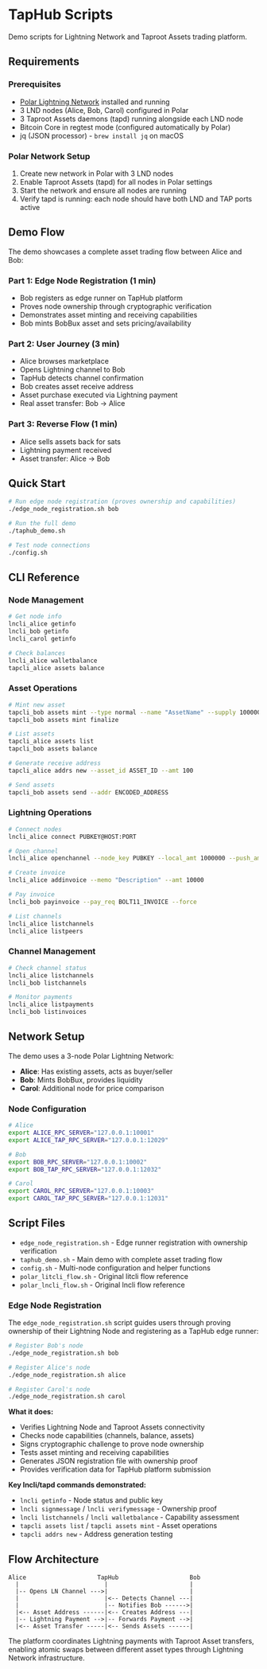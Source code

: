 # TapHub Scripts

Demo scripts for Lightning Network and Taproot Assets trading platform.

## Requirements

### Prerequisites
- [Polar Lightning Network](https://lightningpolar.com/) installed and running
- 3 LND nodes (Alice, Bob, Carol) configured in Polar
- 3 Taproot Assets daemons (tapd) running alongside each LND node
- Bitcoin Core in regtest mode (configured automatically by Polar)
- jq (JSON processor) - `brew install jq` on macOS

### Polar Network Setup
1. Create new network in Polar with 3 LND nodes
2. Enable Taproot Assets (tapd) for all nodes in Polar settings
3. Start the network and ensure all nodes are running
4. Verify tapd is running: each node should have both LND and TAP ports active

## Demo Flow

The demo showcases a complete asset trading flow between Alice and Bob:

### Part 1: Edge Node Registration (1 min)
- Bob registers as edge runner on TapHub platform
- Proves node ownership through cryptographic verification
- Demonstrates asset minting and receiving capabilities
- Bob mints BobBux asset and sets pricing/availability

### Part 2: User Journey (3 min)  
- Alice browses marketplace
- Opens Lightning channel to Bob
- TapHub detects channel confirmation
- Bob creates asset receive address
- Asset purchase executed via Lightning payment
- Real asset transfer: Bob → Alice

### Part 3: Reverse Flow (1 min)
- Alice sells assets back for sats
- Lightning payment received
- Asset transfer: Alice → Bob

## Quick Start

```bash
# Run edge node registration (proves ownership and capabilities)
./edge_node_registration.sh bob

# Run the full demo
./taphub_demo.sh

# Test node connections
./config.sh
```

## CLI Reference

### Node Management
```bash
# Get node info
lncli_alice getinfo
lncli_bob getinfo
lncli_carol getinfo

# Check balances
lncli_alice walletbalance
tapcli_alice assets balance
```

### Asset Operations
```bash
# Mint new asset
tapcli_bob assets mint --type normal --name "AssetName" --supply 1000000 --meta_bytes "Description"
tapcli_bob assets mint finalize

# List assets
tapcli_alice assets list
tapcli_bob assets balance

# Generate receive address
tapcli_alice addrs new --asset_id ASSET_ID --amt 100

# Send assets
tapcli_bob assets send --addr ENCODED_ADDRESS
```

### Lightning Operations
```bash
# Connect nodes
lncli_alice connect PUBKEY@HOST:PORT

# Open channel
lncli_alice openchannel --node_key PUBKEY --local_amt 1000000 --push_amt 200000

# Create invoice
lncli_alice addinvoice --memo "Description" --amt 10000

# Pay invoice
lncli_bob payinvoice --pay_req BOLT11_INVOICE --force

# List channels
lncli_alice listchannels
lncli_alice listpeers
```

### Channel Management
```bash
# Check channel status
lncli_alice listchannels
lncli_bob listchannels

# Monitor payments
lncli_alice listpayments
lncli_bob listinvoices
```

## Network Setup

The demo uses a 3-node Polar Lightning Network:

- **Alice**: Has existing assets, acts as buyer/seller
- **Bob**: Mints BobBux, provides liquidity  
- **Carol**: Additional node for price comparison

### Node Configuration
```bash
# Alice
export ALICE_RPC_SERVER="127.0.0.1:10001"
export ALICE_TAP_RPC_SERVER="127.0.0.1:12029"

# Bob  
export BOB_RPC_SERVER="127.0.0.1:10002"
export BOB_TAP_RPC_SERVER="127.0.0.1:12032"

# Carol
export CAROL_RPC_SERVER="127.0.0.1:10003"  
export CAROL_TAP_RPC_SERVER="127.0.0.1:12031"
```

## Script Files

- `edge_node_registration.sh` - Edge runner registration with ownership verification
- `taphub_demo.sh` - Main demo with complete asset trading flow
- `config.sh` - Multi-node configuration and helper functions
- `polar_litcli_flow.sh` - Original litcli flow reference
- `polar_lncli_flow.sh` - Original lncli flow reference

### Edge Node Registration

The `edge_node_registration.sh` script guides users through proving ownership of their Lightning Node and registering as a TapHub edge runner:

```bash
# Register Bob's node
./edge_node_registration.sh bob

# Register Alice's node  
./edge_node_registration.sh alice

# Register Carol's node
./edge_node_registration.sh carol
```

**What it does:**
- Verifies Lightning Node and Taproot Assets connectivity
- Checks node capabilities (channels, balance, assets)
- Signs cryptographic challenge to prove node ownership
- Tests asset minting and receiving capabilities
- Generates JSON registration file with ownership proof
- Provides verification data for TapHub platform submission

**Key lncli/tapd commands demonstrated:**
- `lncli getinfo` - Node status and public key
- `lncli signmessage` / `lncli verifymessage` - Ownership proof
- `lncli listchannels` / `lncli walletbalance` - Capability assessment
- `tapcli assets list` / `tapcli assets mint` - Asset operations
- `tapcli addrs new` - Address generation testing

## Flow Architecture

```
Alice                    TapHub                    Bob
  |                        |                       |
  |-- Opens LN Channel --->|                       |
  |                        |<-- Detects Channel ---|
  |                        |-- Notifies Bob ------>|
  |<-- Asset Address ------|<-- Creates Address ---|
  |-- Lightning Payment -->|-- Forwards Payment -->|
  |<-- Asset Transfer -----|<-- Sends Assets ------|
```

The platform coordinates Lightning payments with Taproot Asset transfers, enabling atomic swaps between different asset types through Lightning Network infrastructure.